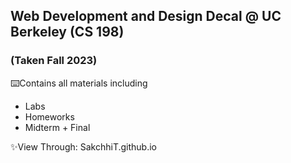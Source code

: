 ## Web Development and Design Decal @ UC Berkeley (CS 198)
### (Taken Fall 2023)

⌨️Contains all materials including 
  - Labs
  - Homeworks
  - Midterm + Final 

✨View Through: 
SakchhiT.github.io

